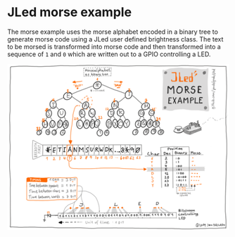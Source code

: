 # JLed morse example

The morse example uses the morse alphabet encoded in a binary tree to 
generate morse code using a JLed user defined brightness class. The text
to be morsed is transformed into morse code and then transformed into a 
sequence of `1` and `0` which are written out to a GPIO controlling a LED.

![morse example](../../doc/morse.png)
